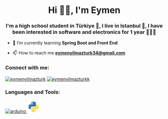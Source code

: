 <h1 align="center">Hi 👋🏻, I'm Eymen</h1>
<h3 align="center">I'm a high school student in Türkiye 🏫, I live in Istanbul 🌆, I have been interested in software and electronics for 1 year 👨🏻‍💻</h3>

- 🌱 I’m currently learning **Spring Boot and Front End**

- 📫 How to reach me **eymenyilmazturk34@gmail.com**

<h3 align="left">Connect with me:</h3>
<p align="left">
<a href="https://twitter.com/eymenyilmazturk" target="blank"><img align="center" src="https://raw.githubusercontent.com/rahuldkjain/github-profile-readme-generator/master/src/images/icons/Social/twitter.svg" alt="eymenyilmazturk" height="30" width="40" /></a>
<a href="https://instagram.com/eymenyilmazturkk" target="blank"><img align="center" src="https://raw.githubusercontent.com/rahuldkjain/github-profile-readme-generator/master/src/images/icons/Social/instagram.svg" alt="eymenyilmazturkk" height="30" width="40" /></a>
</p>

<h3 align="left">Languages and Tools:</h3>
<p align="left"> <a href="https://www.arduino.cc/" target="_blank" rel="noreferrer"> <img src="https://cdn.worldvectorlogo.com/logos/arduino-1.svg" alt="arduino" width="40" height="40"/> </a> <a href="https://www.python.org" target="_blank" rel="noreferrer"> <img src="https://raw.githubusercontent.com/devicons/devicon/master/icons/python/python-original.svg" alt="python" width="40" height="40"/> </a> </p>
